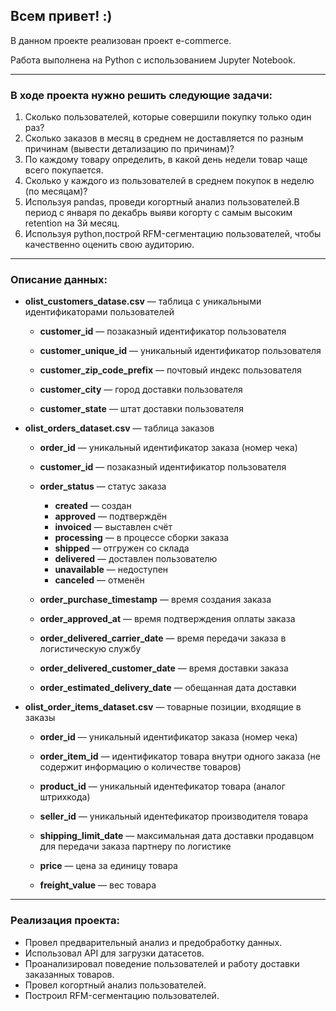 ## **Всем привет! :)**

В данном проекте реализован проект e-commerce.

Работа выполнена на Python с использованием Jupyter Notebook. 

<hr>

### В ходе проекта нужно решить следующие задачи:

1. Сколько пользователей, которые совершили покупку только один раз?
2. Сколько заказов в месяц в среднем не доставляется по разным причинам (вывести детализацию по причинам)?
3. По каждому товару определить, в какой день недели товар чаще всего покупается.
4. Сколько у каждого из пользователей в среднем покупок в неделю (по месяцам)?
5. Используя pandas, проведи когортный анализ пользователей.В период с января по декабрь выяви когорту 
с самым высоким retention на 3й месяц.
6. Используя python,построй RFM-сегментацию пользователей, чтобы качественно оценить свою аудиторию. 

<hr>

### Описание данных:

* **olist_customers_datase.csv** — таблица с уникальными идентификаторами пользователей

    * **customer_id** — позаказный идентификатор пользователя

    * **customer_unique_id** —  уникальный идентификатор пользователя

    * **customer_zip_code_prefix** —  почтовый индекс пользователя

    * **customer_city** —  город доставки пользователя

    * **customer_state** —  штат доставки пользователя


* **olist_orders_dataset.csv** —  таблица заказов

    * **order_id** —  уникальный идентификатор заказа (номер чека)

    * **customer_id** —  позаказный идентификатор пользователя
    * **order_status** —  статус заказа
        * **created** —  создан
        * **approved** —  подтверждён
        * **invoiced** —  выставлен счёт
        * **processing** —  в процессе сборки заказа
        * **shipped** —  отгружен со склада
        * **delivered** —  доставлен пользователю
        * **unavailable** —  недоступен
        * **canceled** —  отменён

    * **order_purchase_timestamp** —  время создания заказа

    * **order_approved_at** —  время подтверждения оплаты заказа

    * **order_delivered_carrier_date** —  время передачи заказа в логистическую службу

    * **order_delivered_customer_date** —  время доставки заказа

    * **order_estimated_delivery_date** —  обещанная дата доставки


* **olist_order_items_dataset.csv** —  товарные позиции, входящие в заказы

    * **order_id** —  уникальный идентификатор заказа (номер чека)

    * **order_item_id** —  идентификатор товара внутри одного заказа (не содержит информацию о количестве товаров)

    * **product_id** —  уникальный идентефикатор товара (аналог штрихкода)

    * **seller_id** — уникальный идентефикатор производителя товара

    * **shipping_limit_date** —  максимальная дата доставки продавцом для передачи заказа партнеру по логистике

    * **price** —  цена за единицу товара

    * **freight_value** —  вес товара

<hr>

### Реализация проекта:
* Провел предварительный анализ и предобработку данных.
* Использовал API для загрузки датасетов.
* Проанализировал поведение пользователей и работу доставки заказанных товаров. 
* Провел когортный анализ пользователей.
* Построил RFM-сегментацию пользователей.
